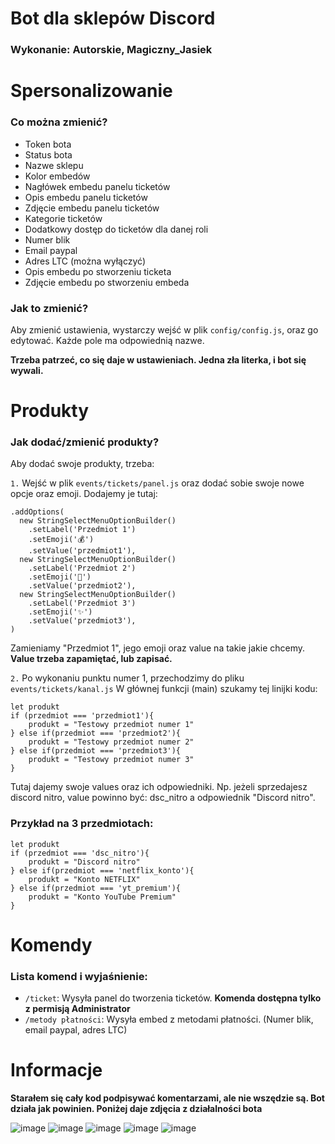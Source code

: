 # Bot dla sklepów Discord
### Wykonanie: Autorskie, Magiczny_Jasiek


# Spersonalizowanie
### Co można zmienić?
- Token bota
- Status bota
- Nazwe sklepu
- Kolor embedów
- Nagłówek embedu panelu ticketów
- Opis embedu panelu ticketów
- Zdjęcie embedu panelu ticketów
- Kategorie ticketów
- Dodatkowy dostęp do ticketów dla danej roli
- Numer blik
- Email paypal
- Adres LTC (można wyłączyć)
- Opis embedu po stworzeniu ticketa
- Zdjęcie embedu po stworzeniu embeda

### Jak to zmienić?
Aby zmienić ustawienia, wystarczy wejść w plik `config/config.js`, oraz go edytować. Każde pole ma odpowiednią nazwe.

**Trzeba patrzeć, co się daje w ustawieniach. Jedna zła literka, i bot się wywali.**
#
# Produkty
### Jak dodać/zmienić produkty?
Aby dodać swoje produkty, trzeba:

`1.` Wejść w plik `events/tickets/panel.js` oraz dodać sobie swoje nowe opcje oraz emoji. 
Dodajemy je tutaj:
```
.addOptions(
  new StringSelectMenuOptionBuilder()
    .setLabel('Przedmiot 1')
    .setEmoji('💰')
    .setValue('przedmiot1'),
  new StringSelectMenuOptionBuilder()
    .setLabel('Przedmiot 2')
    .setEmoji('💸')
    .setValue('przedmiot2'),
  new StringSelectMenuOptionBuilder()
    .setLabel('Przedmiot 3')
    .setEmoji('✨')
    .setValue('przedmiot3'),
)
```
Zamieniamy "Przedmiot 1", jego emoji oraz value na takie jakie chcemy. **Value trzeba zapamiętać, lub zapisać.**


`2.` Po wykonaniu punktu numer 1, przechodzimy do pliku `events/tickets/kanal.js`
W głównej funkcji (main) szukamy tej linijki kodu:
```
let produkt
if (przedmiot === 'przedmiot1'){
    produkt = "Testowy przedmiot numer 1"
} else if(przedmiot === 'przedmiot2'){
    produkt = "Testowy przedmiot numer 2"
} else if(przedmiot === 'przedmiot3'){
    produkt = "Testowy przedmiot numer 3"
}
```
Tutaj dajemy swoje values oraz ich odpowiedniki. Np. jeżeli sprzedajesz discord nitro, value powinno być: dsc_nitro a odpowiednik "Discord nitro".
### Przykład na 3 przedmiotach:
```
let produkt
if (przedmiot === 'dsc_nitro'){
    produkt = "Discord nitro"
} else if(przedmiot === 'netflix_konto'){
    produkt = "Konto NETFLIX"
} else if(przedmiot === 'yt_premium'){
    produkt = "Konto YouTube Premium"
}
```

#
# Komendy
### Lista komend i wyjaśnienie:
- `/ticket`: Wysyła panel do tworzenia ticketów. **Komenda dostępna tylko z permisją Administrator**
- `/metody płatności`: Wysyła embed z metodami płatności. (Numer blik, email paypal, adres LTC)

#
# Informacje
**Starałem się cały kod podpisywać komentarzami, ale nie wszędzie są. Bot działa jak powinien. Poniżej daje zdjęcia z działalności bota** 

![image](https://github.com/user-attachments/assets/473e77f2-9606-4d55-a40f-d2c325f28d92)
![image](https://github.com/user-attachments/assets/7c73c4bd-30bf-42ad-aa8b-2b393fb58f76)
![image](https://github.com/user-attachments/assets/0cc1d999-fc19-4f4d-a467-703ac55fe19f)
![image](https://github.com/user-attachments/assets/40d50488-3ef2-4ff0-90a1-f34402123c37)
![image](https://github.com/user-attachments/assets/095bcefb-a815-4a3c-8d06-d4d3aef8bcc1)



